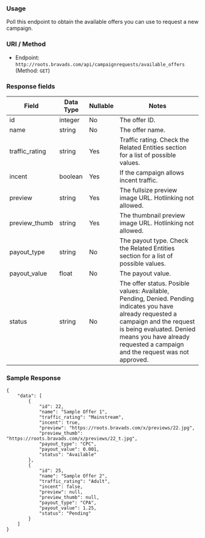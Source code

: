 ### Usage

Poll this endpoint to obtain the available offers you can use to request a new campaign.

### URI / Method

* Endpoint: `http://roots.bravads.com/api/campaignrequests/available_offers` (Method: `GET`)

### Response fields

Field           | Data Type | Nullable | Notes
--------------- | --------- | -------- | --------------------------------------------------------------
id              | integer   | No       | The offer ID.
name            | string    | No       | The offer name.
traffic_rating  | string    | Yes      | Traffic rating. Check the Related Entities section for a list of possible values.
incent          | boolean   | Yes      | If the campaign allows incent traffic.
preview         | string    | Yes      | The fullsize preview image URL. Hotlinking not allowed.
preview_thumb   | string    | Yes      | The thumbnail preview image URL. Hotlinking not allowed.
payout_type     | string    | No       | The payout type. Check the Related Entities section for a list of possible values.
payout_value    | float     | No       | The payout value.
status          | string    | No       | The offer status. Posible values: Available, Pending, Denied. Pending indicates you have already requested a campaign and the request is being evaluated. Denied means you have already requested a campaign and the request was not approved. 

### Sample Response

```
{
    "data": [
        {
            "id": 22,
            "name": "Sample Offer 1",
            "traffic_rating": "Mainstream",
            "incent": true,
            "preview": "https://roots.bravads.com/x/previews/22.jpg",
            "preview_thumb": "https://roots.bravads.com/x/previews/22_t.jpg",
            "payout_type": "CPC",
            "payout_value": 0.001,
            "status": "Available"
        },
        {
            "id": 25,
            "name": "Sample Offer 2",
            "traffic_rating": "Adult",
            "incent": false,
            "preview": null,
            "preview_thumb": null,
            "payout_type": "CPA",
            "payout_value": 1.25,
            "status": "Pending"
        }
    ]
}
```

